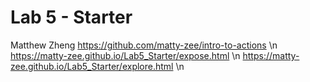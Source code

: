 # Lab 5 - Starter
Matthew Zheng 
https://github.com/matty-zee/intro-to-actions \n 
https://matty-zee.github.io/Lab5_Starter/expose.html \n
https://matty-zee.github.io/Lab5_Starter/explore.html \n
